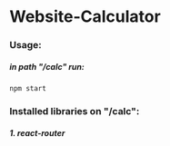 # Website-Calculator

### Usage:

##### in path "/calc" run:
```npm start```

### Installed libraries on "/calc":
##### 1. react-router 

